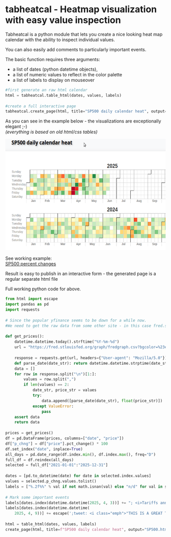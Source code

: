# tabheatcal - Heatmap visualization with easy value inspection

Tabheatcal is a python module that lets you create a nice looking heat map calendar with the ability to inspect individual values.

You can also easily add comments to particularly important events.

The basic function requires three arguments:

* a list of dates (python datetime objects),
* a list of numeric values ​​to reflect in the color palette
* a list of labels to display on mouseover

```python
#first generate an raw html calendar
html = tabheatcal.table_html(dates, values, labels)

#create a full interactive page
tabheatcal.create_page(html, title="SP500 daily calendar heat", output="SP500.html")
```


As you can see in the example below - the visualizations are exceptionally elegant ;-) <br>
<i>(everything is based on old html/css tables)</i>


<p align="left">
<img src="tabheatcal1.gif"   height="350" style="max-width: 100%;max-height: 100%;">
</p>
See working example:
<br>
<a href="https://htmlpreview.github.io/?https://github.com/ts-kontakt/tabheatcal/blob/master/SP500.html" target="_blank">SP500 percent changes</a>

Result is easy to publish in an interactive form - the generated page is a regular separate html file

Full working python code for above.

```python
from html import escape
import pandas as pd
import requests

# Since the popular yfinance seems to be down for a while now.
#We need to get the raw data from some other site - in this case fred.stlouisfed.org

def get_prices():
    datetime.datetime.today().strftime("%Y-%m-%d")
    url = "https://fred.stlouisfed.org/graph/fredgraph.csv?bgcolor=%23ebf3fb&chart_type=line&drp=0&fo=open%20sans&graph_bgcolor=%23ffffff&height=450&mode=fred&recession_bars=on&txtcolor=%23444444&ts=12&tts=12&width=1320&nt=0&thu=0&trc=0&show_legend=yes&show_axis_titles=yes&show_tooltip=yes&id=SP500&scale=left&cosd=2020-06-12&coed=2025-06-12&line_color=%230073e6&link_values=false&line_style=solid&mark_type=none&mw=3&lw=3&ost=-99999&oet=99999&mma=0&fml=a&fq=Daily%2C%20Close&fam=avg&fgst=lin&fgsnd=2020-02-01&line_index=1&transformation=lin&vintage_date={today}&revision_date={today}&nd=2015-06-15"

    response = requests.get(url, headers={"User-agent": "Mozilla/5.0"}).text
    def parse_date(date_str): return datetime.datetime.strptime(date_str, "%Y-%m-%d")
    data = []
    for row in response.split("\n")[1:]:
        values = row.split(",")
        if len(values) == 2:
            date_str, price_str = values
            try:
                data.append([parse_date(date_str), float(price_str)])
            except ValueError:
                pass
    assert data
    return data

prices = get_prices()
df = pd.DataFrame(prices, columns=["date", "price"])
df["p_chng"] = df["price"].pct_change() * 100
df.set_index("date", inplace=True)
all_days = pd.date_range(df.index.min(), df.index.max(), freq="D")
full_df = df.reindex(all_days)
selected = full_df["2021-01-01":"2025-12-31"]

dates = [pd.to_datetime(date) for date in selected.index.values]
values = selected.p_chng.values.tolist()
labels = ["%.2f%%" % val if not math.isnan(val) else "n/d" for val in selected.p_chng.values]

# Mark some important events
labels[dates.index(datetime.datetime(2025, 4, 3))] += "; <i>Tariffs announced!</i>"
labels[dates.index(datetime.datetime(
    2025, 4, 9))] += escape(';tweet: <i class="emph">"THIS IS A GREAT TIME TO BUY!!! DJT"</i>')

html = table_html(dates, values, labels)
create_page(html, title=f"SP500 daily calendar heat", output="SP500.html", startfile=True)
```
